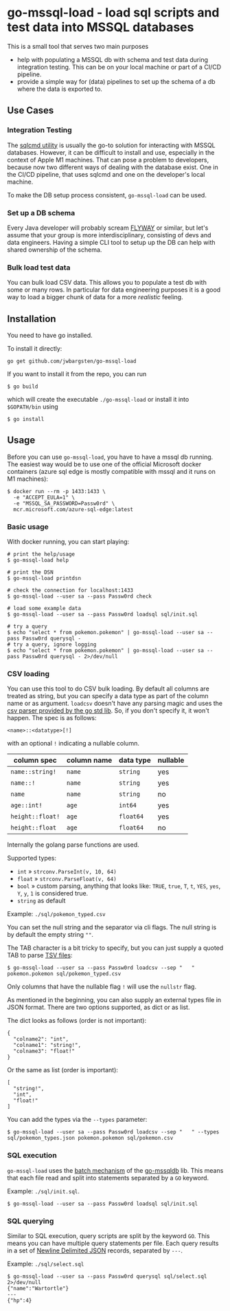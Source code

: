 # go-mssql-load - load sql scripts and test data into MSSQL databases

This is a small tool that serves two main purposes

- help with populating a MSSQL db with schema and test data during integration testing.
  This can be on your local machine or part of a CI/CD pipeline.
- provide a simple way for (data) pipelines to set up the schema of a db where the data
  is exported to.

## Use Cases

### Integration Testing

The [sqlcmd utility](https://learn.microsoft.com/en-us/sql/tools/sqlcmd/sqlcmd-utility)
is usually the go-to solution for interacting with MSSQL databases. However, it can be
difficult to install and use, especially in the context of Apple M1 machines. That can
pose a problem to developers, because now two different ways of dealing with the
database exist. One in the CI/CD pipeline, that uses sqlcmd and one on the developer's
local machine.

To make the DB setup process consistent, `go-mssql-load` can be used.

### Set up a DB schema

Every Java developer will probably scream [FLYWAY](https://flywaydb.org/) or similar,
but let's assume that your group is more interdisciplinary, consisting of devs and data
engineers. Having a simple CLI tool to setup up the DB can help with shared ownership of
the schema.

### Bulk load test data

You can bulk load CSV data. This allows you to populate a test db with some or many
rows. In particular for data engineering purposes it is a good way to load a bigger
chunk of data for a more _realistic_ feeling.

## Installation

You need to have go installed.

To install it directly:

```console
go get github.com/jwbargsten/go-mssql-load
```

If you want to install it from the repo, you can run

```console
$ go build
```

which will create the executable `./go-mssql-load` or install it into `$GOPATH/bin`
using

```console
$ go install
```

## Usage

Before you can use `go-mssql-load`, you have to have a mssql db running. The easiest way
would be to use one of the official Microsoft docker containers (azure sql edge is
mostly compatible with mssql and it runs on M1 machines):

```console
$ docker run --rm -p 1433:1433 \
  -e "ACCEPT_EULA=1" \
  -e "MSSQL_SA_PASSWORD=Passw0rd" \
  mcr.microsoft.com/azure-sql-edge:latest
```

### Basic usage

With docker running, you can start playing:

```console
# print the help/usage
$ go-mssql-load help

# print the DSN
$ go-mssql-load printdsn

# check the connection for localhost:1433
$ go-mssql-load --user sa --pass Passw0rd check

# load some example data
$ go-mssql-load --user sa --pass Passw0rd loadsql sql/init.sql

# try a query
$ echo "select * from pokemon.pokemon" | go-mssql-load --user sa --pass Passw0rd querysql -
# try a query, ignore logging
$ echo "select * from pokemon.pokemon" | go-mssql-load --user sa --pass Passw0rd querysql - 2>/dev/null
```

### CSV loading

You can use this tool to do CSV bulk loading. By default all columns are treated as
string, but you can specify a data type as part of the column name or as argument.
`loadcsv` doesn't have any parsing magic and uses the
[csv parser provided by the go std lib](https://pkg.go.dev/encoding/csv). So, if you
don't specify it, it won't happen. The spec is as follows:

```
<name>::<datatype>[!]
```

with an optional `!` indicating a nullable column.

| column spec      | column name | data type | nullable |
| ---------------- | ----------- | --------- | -------- |
| `name::string!`  | `name`      | `string`  | yes      |
| `name::!`        | `name`      | `string`  | yes      |
| `name`           | `name`      | `string`  | no       |
| `age::int!`      | `age`       | `int64`   | yes      |
| `height::float!` | `age`       | `float64` | yes      |
| `height::float`  | `age`       | `float64` | no       |

Internally the golang parse functions are used.

Supported types:

- `int` » `strconv.ParseInt(v, 10, 64)`
- `float` » `strconv.ParseFloat(v, 64)`
- `bool` » custom parsing, anything that looks like: `TRUE`, `true`, `T`, `t`, `YES`,
  `yes`, `Y`, `y`, `1` is considered true.
- `string` as default

Example: `./sql/pokemon_typed.csv`

You can set the null string and the separator via cli flags. The null string is by
default the empty string `""`.

The TAB character is a bit tricky to specify, but you can just supply a quoted TAB to
parse [TSV files](https://en.wikipedia.org/wiki/Tab-separated_values):

```console
$ go-mssql-load --user sa --pass Passw0rd loadcsv --sep "	" pokemon.pokemon sql/pokemon_typed.csv
```

Only columns that have the nullable flag `!` will use the `nullstr` flag.

As mentioned in the beginning, you can also supply an external types file in JSON
format. There are two options supported, as dict or as list.

The dict looks as follows (order is not important):

```
{
  "colname2": "int",
  "colname1": "string!",
  "colname3": "float!"
}
```

Or the same as list (order is important):

```
[
  "string!",
  "int",
  "float!"
]
```

You can add the types via the `--types` parameter:

```
$ go-mssql-load --user sa --pass Passw0rd loadcsv --sep "	" --types sql/pokemon_types.json pokemon.pokemon sql/pokemon.csv
```

### SQL execution

`go-mssql-load` uses the
[batch mechanism](https://github.com/microsoft/go-mssqldb/blob/main/batch/batch.go) of
the [go-mssqldb](https://github.com/microsoft/go-mssqldb) lib. This means that each file
read and split into statements separated by a `GO` keyword.

Example: `./sql/init.sql`.

```console
$ go-mssql-load --user sa --pass Passw0rd loadsql sql/init.sql
```

### SQL querying

Similar to SQL execution, query scripts are split by the keyword `GO`. This means you
can have multiple query statements per file. Each query results in a set of
[Newline Delimited JSON](http://ndjson.org/) records, separated by `---`.

Example: `./sql/select.sql`

```console
$ go-mssql-load --user sa --pass Passw0rd querysql sql/select.sql  2>/dev/null
{"name":"Wartortle"}
---
{"hp":4}
```
